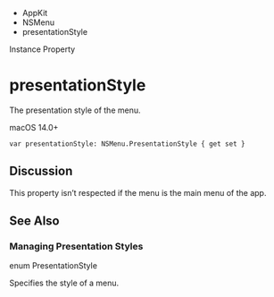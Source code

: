 

- AppKit
- NSMenu
-  presentationStyle 

Instance Property

# presentationStyle

The presentation style of the menu.

macOS 14.0+

``` source
var presentationStyle: NSMenu.PresentationStyle { get set }
```

## Discussion

This property isn’t respected if the menu is the main menu of the app.

## See Also

### Managing Presentation Styles

enum PresentationStyle

Specifies the style of a menu.

